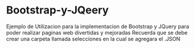 # Bootstrap-y-JQeery
Ejemplo de Utilizacion para la implementacion de Bootstrap y JQuery
para poder realizar paginas web divertidas y mejoradas
Recuerda que se debe crear una carpeta llamada selecciones
en la cual se agregara el .JSON
